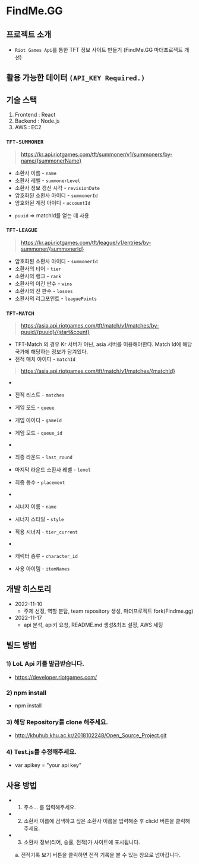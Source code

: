 
# FindMe.GG

## 프로젝트 소개

- `Riot Games Api`를 통한 TFT 정보 사이트 만들기 (FindMe.GG 마더프로젝트 개선)

## 활용 가능한 데이터 `(API_KEY Required.)`

## 기술 스택
  1. Frontend : React
  2. Backend : Node.js
  3. AWS : EC2

### `TFT-SUMMONER`

> https://kr.api.riotgames.com/tft/summoner/v1/summoners/by-name/{summonerName}

- 소환사 이름 - `name`
- 소환사 레벨 - `summonerLevel`
- 소환사 정보 갱신 시각 - `revisionDate`
- 암호화된 소환사 아이디 - `summonerId`
- 암호화된 계정 아이디 - `accountId`
* `puuid` => matchId를 얻는 데 사용

### `TFT-LEAGUE`

> https://kr.api.riotgames.com/tft/league/v1/entries/by-summoner/{summonerId}

- 암호화된 소환사 아이디 - `summonerId`
- 소환사의 티어 - `tier`
- 소환사의 랭크 - `rank`
- 소환사의 이긴 판수 - `wins`
- 소환사의 진 판수 - `losses`
- 소환사의 리그포인트 - `leaguePoints`

### `TFT-MATCH`
> https://asia.api.riotgames.com/tft/match/v1/matches/by-puuid/{puuid}/{start&count}

- TFT-Match 의 경우 Kr 서버가 아닌, asia 서버를 이용해야한다. Match Id에 해당 국가에 해당하는 정보가 담겨있다.
- 전적 매치 아이디 - `matchId`

> https://asia.api.riotgames.com/tft/match/v1/matches/{matchId}

- <infoDto>
- 전적 리스트 - `matches`
- 게임 모드 - `queue`
- 게임 아이디 - `gameId`
- 게임 모드 - `queue_id`

- <ParticipantDto>
- 최종 라운드 - `last_round`
- 마지막 라운드 소환사 레벨 - `level`
- 최종 등수 - `placement`

- <traits>
- 시너지 이름 - `name`
- 시너지 스타일 - `style`
- 적용 시너지 - `tier_current`

- <units>
- 캐릭터 종류 - `character_id`
- 사용 아이템 - `itemNames`


## 개발 히스토리 
- 2022-11-10
  - 주제 선정, 역할 분담, team repository 생성, 마더프로젝트 fork(Findme.gg)
- 2022-11-17
  - api 분석, api키 요청, README.md 생성&최초 설정, AWS 세팅


## 빌드 방법

### 1) LoL Api 키를 발급받습니다. 

  - https://developer.riotgames.com/

### 2) npm install

  - npm install

### 3) 해당 Repository를 clone 해주세요.

  - http://khuhub.khu.ac.kr/2018102248/Open_Source_Project.git

### 4) Test.js를 수정해주세요.

  - var apikey = "your api key"

## 사용 방법

  - 1) 주소... 를 입력해주세요.

  - 2) 소환사 이름에 검색하고 싶은 소환사 이름을 입력해준 후 click! 버튼을 클릭해주세요.

  - 3) 소환사 정보(티어, 승률, 전적)가 사이트에 표시됩니다.

      a. 전적기록 보기 버튼을 클릭하면 전적 기록을 볼 수 있는 창으로 넘아갑니다.

